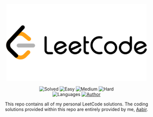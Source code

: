 <div align="center">
<img src="https://github.com/CrutchTheClutch/LeetCode/raw/master/logo.png" width="450" height="auto"/>

![Solved](https://img.shields.io/badge/Solved-12/2254-337ab7.svg?style=flat)
![Easy](https://img.shields.io/badge/Easy-9-5cb85c.svg?style=flat)
![Medium](https://img.shields.io/badge/Medium-2-f0ad4e.svg?style=flat)
![Hard](https://img.shields.io/badge/Hard-0-d9534f.svg?style=flat)
</br>
![Languages](https://img.shields.io/badge/Languages-Java-red.svg?style=flat)
[![Author](https://img.shields.io/badge/Author-Aabir-blue.svg?style=flat)](https://leetcode.com/aabir13/)

This repo contains all of my personal LeetCode solutions. The coding solutions provided within this repo are entirely provided by me, [Aabir](https://leetcode.com/aabir13/).
